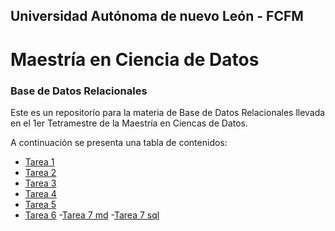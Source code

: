 ## Universidad Autónoma de nuevo León - FCFM
# Maestría en Ciencia de Datos
### Base de Datos Relacionales
Este es un repositorío para la materia de Base de Datos Relacionales llevada en el 1er Tetramestre de la Maestría en Ciencas de Datos.

A continuación se presenta una tabla de contenidos:

- [Tarea 1](https://github.com/HelenaCarrillo/BDR/blob/master/TAREA1.md)
- [Tarea 2](https://github.com/HelenaCarrillo/BDR/blob/master/TAREA2.md)
- [Tarea 3](https://github.com/HelenaCarrillo/BDR/blob/master/TAREA3.md)
- [Tarea 4](https://github.com/HelenaCarrillo/BDR/blob/master/TAREA4.sql)
- [Tarea 5](https://github.com/HelenaCarrillo/BDR/blob/master/TAREA5.md)
- [Tarea 6](https://github.com/HelenaCarrillo/BDR/blob/master/TAREA6.md)
-[Tarea 7 md](https://github.com/HelenaCarrillo/BDR/blob/master/TAREA7.md)
-[Tarea 7 sql](https://github.com/HelenaCarrillo/BDR/blob/master/tarea7script.sql)